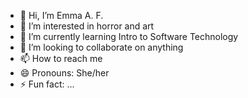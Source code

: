 - 👋 Hi, I’m Emma A. F.
- 👀 I’m interested in horror and art
- 🌱 I’m currently learning Intro to Software Technology
- 💞️ I’m looking to collaborate on anything
- 📫 How to reach me 
- 😄 Pronouns: She/her
- ⚡ Fun fact: ...

<!---
20050576/20050576 is a ✨ special ✨ repository because its `README.md` (this file) appears on your GitHub profile.
You can click the Preview link to take a look at your changes.
--->
